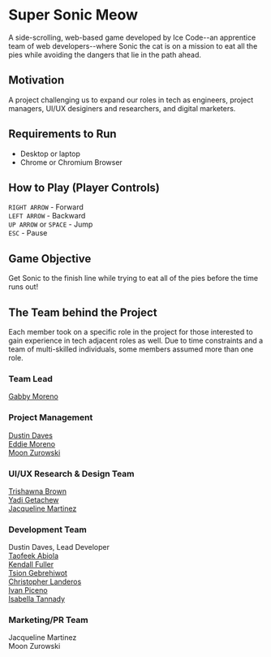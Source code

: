 # Super Sonic Meow

A side-scrolling, web-based game developed by Ice Code--an apprentice team of web developers--where Sonic the cat is on a mission to eat all the pies while avoiding the dangers that lie in the path ahead.

## Motivation

A project challenging us to expand our roles in tech as engineers, project managers, UI/UX desiginers and researchers, and digital marketers.

## Requirements to Run

- Desktop or laptop
- Chrome or Chromium Browser

## How to Play (Player Controls)

`RIGHT ARROW` - Forward    
`LEFT ARROW` - Backward     
`UP ARROW` or `SPACE` - Jump     
`ESC` - Pause

## Game Objective

Get Sonic to the finish line while trying to eat all of the pies before the time runs out!

## The Team behind the Project

Each member took on a specific role in the project for those interested to gain experience in tech adjacent roles as well. Due to time constraints and a team of multi-skilled individuals, some members assumed more than one role.

### Team Lead

[Gabby Moreno](https://www.linkedin.com/in/gabbymoreno-/)

### Project Management

[Dustin Daves](https://www.linkedin.com/in/dustin-daves-0aab1118b/)     
[Eddie Moreno](https://www.linkedin.com/in/eddiemoreno007/)     
[Moon Zurowski](https://www.linkedin.com/in/moonzurowski/)

### UI/UX Research & Design Team

[Trishawna Brown](https://www.linkedin.com/in/trishawna-brown-5924a6235/)      
[Yadi Getachew](https://www.linkedin.com/in/yadeta-getachew/)      
[Jacqueline Martinez](https://www.linkedin.com/in/jacqueline-martinez-546208133/)

### Development Team

Dustin Daves, Lead Developer     
[Taofeek Abiola](https://www.linkedin.com/in/taofeek-badmus/)     
[Kendall Fuller](https://www.linkedin.com/in/kendall-fuller-linked/)     
[Tsion Gebrehiwot](https://www.linkedin.com/in/tsion-gebrehiwot-97b1b3218/)     
[Christopher Landeros](https://www.linkedin.com/in/christopher-landeros-17a27b232/)     
[Ivan Piceno](https://www.linkedin.com/in/ivan-piceno-939274204/)     
[Isabella Tannady](https://www.linkedin.com/in/isabellatannady/)

### Marketing/PR Team

Jacqueline Martinez     
Moon Zurowski
